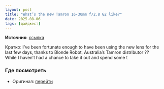 ```yaml
---
layout: post
title: "What’s the new Tamron 16-30mm f/2.8 G2 like?"
date: 2025-08-06
tags: [дайджест]
---
```


**Источник:** [ссылка](https://digital-photography-school.com/whats-the-new-tamron-16-30mm-f-2-8-g2-like/)

Кратко: I’ve been fortunate enough to have been using the new lens for the last few days, thanks to Blonde Robot, Australia’s Tamron distributor ?? While I haven’t had a chance to take it out and spend some t

### Где посмотреть
- Оригинал: [перейти]({link})
